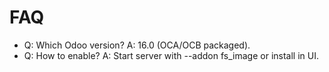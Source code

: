 # FAQ

- Q: Which Odoo version? A: 16.0 (OCA/OCB packaged).
- Q: How to enable? A: Start server with --addon fs_image or install in UI.
